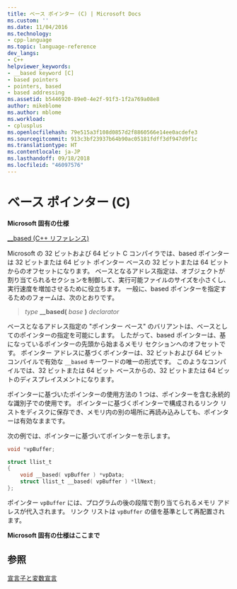 ```yaml
---
title: ベース ポインター (C) | Microsoft Docs
ms.custom: ''
ms.date: 11/04/2016
ms.technology:
- cpp-language
ms.topic: language-reference
dev_langs:
- C++
helpviewer_keywords:
- __based keyword [C]
- based pointers
- pointers, based
- based addressing
ms.assetid: b5446920-89e0-4e2f-91f3-1f2a769a08e8
author: mikeblome
ms.author: mblome
ms.workload:
- cplusplus
ms.openlocfilehash: 79e515a3f108d0857d2f8860566e14ee0acdefe3
ms.sourcegitcommit: 913c3bf23937b64b90ac05181fdff3df947d9f1c
ms.translationtype: HT
ms.contentlocale: ja-JP
ms.lasthandoff: 09/18/2018
ms.locfileid: "46097576"
---
```

# <a name="based-pointers-c"></a>ベース ポインター (C)

**Microsoft 固有の仕様**

[__based (C++ リファレンス)](../cpp/based-pointers-cpp.md)

Microsoft の 32 ビットおよび 64 ビット C コンパイラでは、based ポインターは 32 ビットまたは 64 ビット ポインター ベースの 32 ビットまたは 64 ビットからのオフセットになります。 ベースとなるアドレス指定は、オブジェクトが割り当てられるセクションを制御して、実行可能ファイルのサイズを小さくし、実行速度を増加させるために役立ちます。 一般に、based ポインターを指定するためのフォームは、次のとおりです。

> *type* **__based(** *base* **)** *declarator*

ベースとなるアドレス指定の "ポインター ベース" のバリアントは、ベースとしてのポインターの指定を可能にします。 したがって、based ポインターは、基になっているポインターの先頭から始まるメモリ セクションへのオフセットです。 ポインター アドレスに基づくポインターは、32 ビットおよび 64 ビット コンパイルで有効な `__based` キーワードの唯一の形式です。 このようなコンパイルでは、32 ビットまたは 64 ビット ベースからの、32 ビットまたは 64 ビットのディスプレイスメントになります。

ポインターに基づいたポインターの使用方法の 1 つは、ポインターを含む永続的な識別子での使用です。 ポインターに基づくポインターで構成されるリンク リストをディスクに保存でき、メモリ内の別の場所に再読み込みしても、ポインターは有効なままです。

次の例では、ポインターに基づいてポインターを示します。

```C
void *vpBuffer;

struct llist_t
{
    void __based( vpBuffer ) *vpData;
    struct llist_t __based( vpBuffer ) *llNext;
};
```

ポインター `vpBuffer` には、プログラムの後の段階で割り当てられるメモリ アドレスが代入されます。 リンク リストは `vpBuffer` の値を基準として再配置されます。

**Microsoft 固有の仕様はここまで**

## <a name="see-also"></a>参照

[宣言子と変数宣言](../c-language/declarators-and-variable-declarations.md)